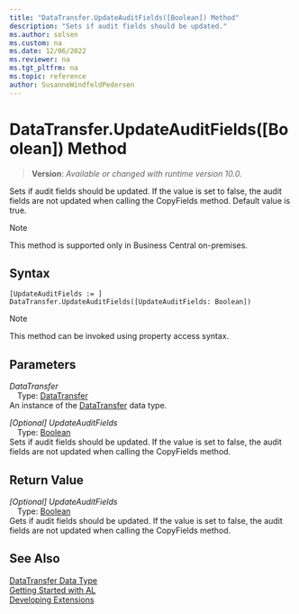 ```yaml
---
title: "DataTransfer.UpdateAuditFields([Boolean]) Method"
description: "Sets if audit fields should be updated."
ms.author: solsen
ms.custom: na
ms.date: 12/06/2022
ms.reviewer: na
ms.tgt_pltfrm: na
ms.topic: reference
author: SusanneWindfeldPedersen
---
```

[//]: # (START>DO_NOT_EDIT)
[//]: # (IMPORTANT:Do not edit any of the content between here and the END>DO_NOT_EDIT.)
[//]: # (Any modifications should be made in the .xml files in the ModernDev repo.)
# DataTransfer.UpdateAuditFields([Boolean]) Method
> **Version**: _Available or changed with runtime version 10.0._

Sets if audit fields should be updated. If the value is set to false, the audit fields are not updated when calling the CopyFields method. Default value is true.

> [!NOTE]
> This method is supported only in Business Central on-premises.

## Syntax
```AL
[UpdateAuditFields := ]  DataTransfer.UpdateAuditFields([UpdateAuditFields: Boolean])
```
> [!NOTE]
> This method can be invoked using property access syntax.
## Parameters
*DataTransfer*  
&emsp;Type: [DataTransfer](datatransfer-data-type.md)  
An instance of the [DataTransfer](datatransfer-data-type.md) data type.  

*[Optional] UpdateAuditFields*  
&emsp;Type: [Boolean](../boolean/boolean-data-type.md)  
Sets if audit fields should be updated. If the value is set to false, the audit fields are not updated when calling the CopyFields method.  


## Return Value
*[Optional] UpdateAuditFields*  
&emsp;Type: [Boolean](../boolean/boolean-data-type.md)  
Gets if audit fields should be updated. If the value is set to false, the audit fields are not updated when calling the CopyFields method.


[//]: # (IMPORTANT: END>DO_NOT_EDIT)
## See Also
[DataTransfer Data Type](datatransfer-data-type.md)  
[Getting Started with AL](../../devenv-get-started.md)  
[Developing Extensions](../../devenv-dev-overview.md)